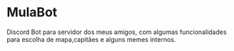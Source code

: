 # MulaBot
 Discord Bot para servidor dos meus amigos, com algumas funcionalidades para escolha de mapa,capitães e alguns memes internos.
